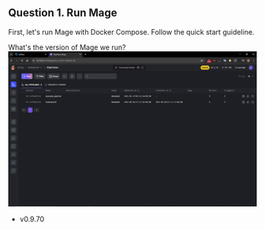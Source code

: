 ## Question 1. Run Mage
First, let's run Mage with Docker Compose. Follow the quick start guideline.

What's the version of Mage we run?
![image](/cohorts/2024/03-orchestration/homework/mlops/homework3/images/01.png)
- v0.9.70
